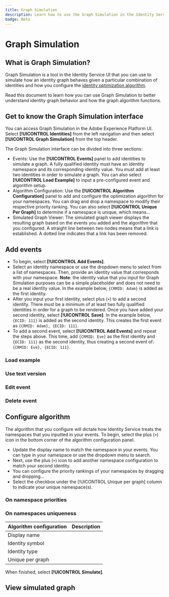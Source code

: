 ```yaml
---
title: Graph Simulation
description: Learn how to use the Graph Simulation in the Identity Service UI.
badge: Beta
---
```

# Graph Simulation

## What is Graph Simulation?

Graph Simulation is a tool in the Identity Service UI that you can use to simulate how an identity graph behaves given a particular combination of identities and how you configure the [identity optimization algorithm](./identity-optimization-algorithm.md).

Read this document to learn how you can use Graph Simulation to better understand identity graph behavior and how the graph algorithm functions.

## Get to know the Graph Simulation interface

You can access Graph Simulation in the Adobe Experience Platform UI. Select **[!UICONTROL Identities]** from the left navigation and then select **[!UICONTROL Graph Simulation]** from the top header.

The Graph Simulation interface can be divided into three sections:

* Events: Use the **[!UICONTROL Events]** panel to add identities to simulate a graph. A fully qualified identity must have an identity namespace and its corresponding identity value. You must add at least two identities in order to simulate a graph. You can also select **[!UICONTROL Load Example]** to input a pre-configured event and algorithm setup.
* Algorithm Configuration: Use the **[!UICONTROL Algorithm Configuration]** panel to add and configure the optimization algorithm for your namespaces. You can drag and drop a namespace to modify their respective priority ranking. You can also select **[!UICONTROL Unique Per Graph]** to determine if a namespace is unique, which means...
* Simulated Graph Viewer: The simulated graph viewer displays the resulting graph based on the events you added and the algorithm that you configured. A straight line between two nodes means that a link is established. A dotted line indicates that a link has been removed.

## Add events

* To begin, select **[!UICONTROL Add Events]**.
* Select an identity namespace or use the dropdown menu to select from a list of namespaces. Then, provide an identity value that corresponds with your namespace. **Note**: the identity value that you input for Graph Simulation purposes can be a simple placeholder and does not need to be a real identity value. In the example below, `{CRMID: Adam}` is added as the first identity.
* After you input your first identity, select plus (`+`) to add a second identity. There must be a minimum of at least two fully qualified identities in order for a graph to be rendered. Once you have added your second identity, select **[!UICONTROL Save]**. In the example below, `{ECID: 111}` is added as the second identity. This creates the first event as `{CRMID: Adam}, {ECID: 111}`.
* To add a second event, select **[!UICONTROL Add Events]** and repeat the steps above. This time, add `{CRMID: Eve}` as the first identity and `{ECID: 111}` as the second identity, thus creating a second event of: `{CRMID: Eve}, {ECID: 111}`.

### Load example

### Use text version

### Edit event

### Delete event

## Configure algorithm

The algorithm that you configure will dictate how Identity Service treats the namespaces that you inputted in your events. To begin, select the plus (`+`) icon in the bottom corner of the algorithm configuration panel.

* Update the display name to match the namespace in your events. You can type in your namespace or use the dropdown menu to search. 
* Next, use the plus (`+`) icon to add another namespace configuration to match your second identity.
* You can configure the priority rankings of your namespaces by dragging and dropping...
* Select the checkbox under the [!UICONTROL Unique per graph] column to indicate your unique namespace(s).

### On namespace priorities

### On namespaces uniqueness 

| Algorithm configuration | Description |
| --- | --- |
| Display name |
| Identity symbol |
| Identity type |
| Unique per graph |

When finished, select **[!UICONTROL Simulate]**.

## View simulated graph